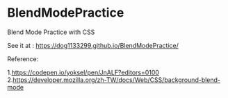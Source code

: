 # BlendModePractice
Blend Mode Practice with CSS

See it at : https://dog1133299.github.io/BlendModePractice/

Reference:

1.https://codepen.io/yoksel/pen/JnALF?editors=0100
2.https://developer.mozilla.org/zh-TW/docs/Web/CSS/background-blend-mode
